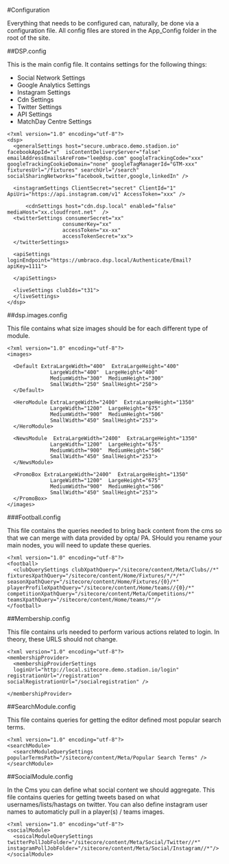 #Configuration

Everything that needs to be configured can, naturally, be done via a configuration file. All config files are stored in the App_Config folder in the root of the site.

##DSP.config


This is the main config file. It contains settings for the following things:

* Social Network Settings
* Google Analytics Settings
* Instagram Settings
* Cdn Settings
* Twitter Settings
* API Settings
* MatchDay Centre Settings

```
<?xml version="1.0" encoding="utf-8"?>
<dsp>
  <generalSettings host="secure.umbraco.demo.stadion.io" facebookAppId="x"  isContentDeliveryServer="false"  emailAddressEmailsAreFrom="lee@dsp.com" googleTrackingCode="xxx" googleTrackingCookieDomain="none" googleTagManagerId="GTM-xxx" fixturesUrl="/fixtures" searchUrl="/search" socialSharingNetworks="facebook,twitter,google,linkedIn" />

  <instagramSettings ClientSecret="secret" ClientId="1" ApiUri="https://api.instagram.com/v1" AccessToken="xxx" />
  
      <cdnSettings host="cdn.dsp.local" enabled="false" mediaHost="xx.cloudfront.net"  />
  <twitterSettings consumerSecret="xx"
                  consumerKey="xx"
                  accessToken="xx-xx"
                  accessTokenSecret="xx">
  </twitterSettings>

  <apiSettings loginEndpoint="https://umbraco.dsp.local/Authenticate/Email?apiKey=1111">
    
  </apiSettings>

  <liveSettings clubIds="t31">
  </liveSettings>
</dsp>
```

##dsp.images.config

This file contains what size images should be for each different type of module.

```
<?xml version="1.0" encoding="utf-8"?>
<images>

  <Default ExtraLargeWidth="400"  ExtraLargeHeight="400"
              LargeWidth="400"  LargeHeight="400"
              MediumWidth="300"  MediumHeight="300"
              SmallWidth="250" SmallHeight="250">
  </Default>

  <HeroModule ExtraLargeWidth="2400"  ExtraLargeHeight="1350"
              LargeWidth="1200"  LargeHeight="675"
              MediumWidth="900"  MediumHeight="506"
              SmallWidth="450" SmallHeight="253">
  </HeroModule>

  <NewsModule  ExtraLargeWidth="2400"  ExtraLargeHeight="1350"
              LargeWidth="1200"  LargeHeight="675"
              MediumWidth="900"  MediumHeight="506"
              SmallWidth="450" SmallHeight="253">
  </NewsModule>

  <PromoBox ExtraLargeWidth="2400"  ExtraLargeHeight="1350"
              LargeWidth="1200"  LargeHeight="675"
              MediumWidth="900"  MediumHeight="506"
              SmallWidth="450" SmallHeight="253">
  </PromoBox>
</images>
```

###Football.config

This file contains the queries needed to bring back content from the cms so that we can merge with data provided by opta/ PA. SHould you rename your main nodes, you will need to update these queries.

```
<?xml version="1.0" encoding="utf-8"?>
<football>
  <clubQuerySettings clubXpathQuery="/sitecore/content/Meta/Clubs//*" fixturesXpathQuery="/sitecore/content/Home/Fixtures/*/*/*" seasonXpathQuery="/sitecore/content/Home/Fixtures/{0}/*" playerProfileXpathQuery="/sitecore/content/Home/teams//{0}/*" competitionXpathQuery="/sitecore/content/Meta/Competitions/*" teamsXpathQuery="/sitecore/content/Home/teams/*"/>
</football>
```

##Membership.config

This file contains urls needed to perform various actions related to login. In theory, these URLS should not change.

```
<?xml version="1.0" encoding="utf-8"?>
<membershipProvider>
  <membershipProviderSettings
  loginUrl="http://local.sitecore.demo.stadion.io/login"  registrationUrl="/registration" socialRegistrationUrl="/socialregistration" />

</membershipProvider>
```

##SearchModule.config

This file contains queries for getting the editor defined most popular search terms.

```
<?xml version="1.0" encoding="utf-8"?>
<searchModule>
  <searchModuleQuerySettings popularTermsPath="/sitecore/content/Meta/Popular Search Terms" />
</searchModule>
```

##SocialModule.config

In the Cms you can define what social content we should aggregate. 
This file contains queries for getting tweets based on what usernames/lists/hastags on twitter. 
You can also define instagram user names to automaticly pull in a player(s) / teams images.

```
<?xml version="1.0" encoding="utf-8"?>
<socialModule>
  <soicalModuleQuerySettings twitterPollJobFolder="/sitecore/content/Meta/Social/Twitter//*" instagramPollJobFolder="/sitecore/content/Meta/Social/Instagram//*"/>
</socialModule>
```